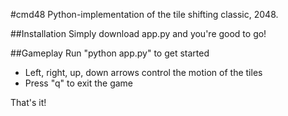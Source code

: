 #cmd48
Python-implementation of the tile shifting classic, 2048.

##Installation
Simply download app.py and you're good to go!

##Gameplay
Run "python app.py" to get started
* Left, right, up, down arrows control the motion of the tiles
* Press "q" to exit the game

That's it!
